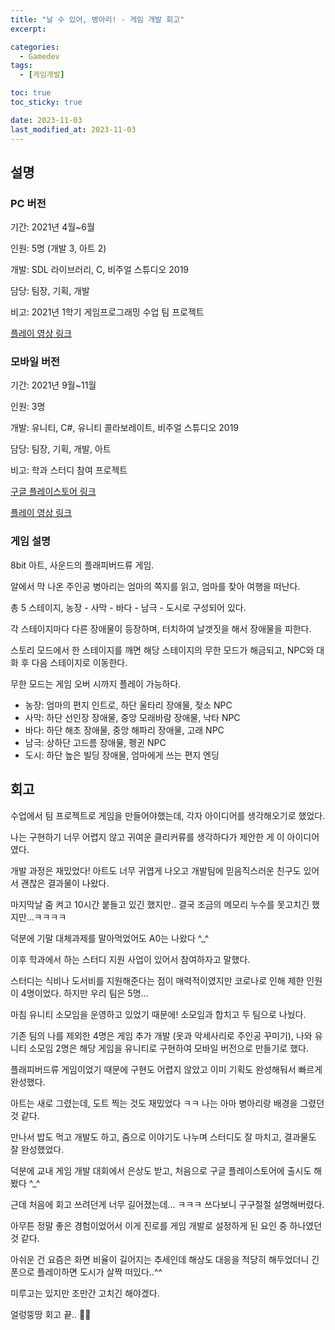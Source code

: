 ```yaml
---
title: "날 수 있어, 병아리! - 게임 개발 회고"
excerpt: 

categories:
  - Gamedev
tags:
  - [게임개발]

toc: true
toc_sticky: true

date: 2023-11-03
last_modified_at: 2023-11-03
---
```


## 설명

### PC 버전

기간: 2021년 4월~6월

인원: 5명 (개발 3, 아트 2)

개발: SDL 라이브러리, C, 비주얼 스튜디오 2019

담당: 팀장, 기획, 개발

비고: 2021년 1학기 게임프로그래밍 수업 팀 프로젝트

[플레이 영상 링크](https://www.youtube.com/watch?v=1CRf11Q9t8w)

### 모바일 버전

기간: 2021년 9월~11월

인원: 3명

개발: 유니티, C#, 유니티 콜라보레이트, 비주얼 스튜디오 2019

담당: 팀장, 기획, 개발, 아트

비고: 학과 스터디 참여 프로젝트

[구글 플레이스토어 링크](https://play.google.com/store/apps/details?id=com.TeamFlitch.FlyChick2&hl=ko-KR)

[플레이 영상 링크](https://www.youtube.com/watch?v=esF4bz5cO7M)

### 게임 설명

8bit 아트, 사운드의 플래피버드류 게임.

알에서 막 나온 주인공 병아리는 엄마의 쪽지를 읽고, 엄마를 찾아 여행을 떠난다.

총 5 스테이지, 농장 - 사막 - 바다 - 남극 - 도시로 구성되어 있다.

각 스테이지마다 다른 장애물이 등장하며, 터치하여 날갯짓을 해서 장애물을 피한다.

스토리 모드에서 한 스테이지를 깨면 해당 스테이지의 무한 모드가 해금되고, NPC와 대화 후 다음 스테이지로 이동한다.

무한 모드는 게임 오버 시까지 플레이 가능하다.

- 농장: 엄마의 편지 인트로, 하단 울타리 장애물, 젖소 NPC
- 사막: 하단 선인장 장애물, 중앙 모래바람 장애물, 낙타 NPC
- 바다: 하단 해초 장애물, 중앙 해파리 장애물, 고래 NPC
- 남극: 상하단 고드름 장애물, 펭귄 NPC
- 도시: 하단 높은 빌딩 장애물, 엄마에게 쓰는 편지 엔딩

## 회고

수업에서 팀 프로젝트로 게임을 만들어야했는데, 각자 아이디어를 생각해오기로 했었다.

나는 구현하기 너무 어렵지 않고 귀여운 클리커류를 생각하다가 제안한 게 이 아이디어였다.

개발 과정은 재밌었다! 아트도 너무 귀엽게 나오고 개발팀에 믿음직스러운 친구도 있어서 괜찮은 결과물이 나왔다.

마지막날 줌 켜고 10시간 붙들고 있긴 했지만.. 결국 조금의 메모리 누수를 못고치긴 했지만...ㅋㅋㅋㅋ

덕분에 기말 대체과제를 말아먹었어도 A0는 나왔다 ^_^

이후 학과에서 하는 스터디 지원 사업이 있어서 참여하자고 말했다.

스터디는 식비나 도서비를 지원해준다는 점이 매력적이였지만 코로나로 인해 제한 인원이 4명이었다. 하지만 우리 팀은 5명...

마침 유니티 소모임을 운영하고 있었기 때문에! 소모임과 합치고 두 팀으로 나눴다.

기존 팀의 나를 제외한 4명은 게임 추가 개발 (옷과 악세사리로 주인공 꾸미기), 나와 유니티 소모임 2명은 해당 게임을 유니티로 구현하여 모바일 버전으로 만들기로 했다.

플래피버드류 게임이었기 때문에 구현도 어렵지 않았고 이미 기획도 완성해둬서 빠르게 완성했다.

아트는 새로 그렸는데, 도트 찍는 것도 재밌었다 ㅋㅋ 나는 아마 병아리랑 배경을 그렸던 것 같다.

만나서 밥도 먹고 개발도 하고, 줌으로 이야기도 나누며 스터디도 잘 마치고, 결과물도 잘 완성했었다.

덕분에 교내 게임 개발 대회에서 은상도 받고, 처음으로 구글 플레이스토어에 출시도 해봤다 ^_^

근데 처음에 회고 쓰려던게 너무 길어졌는데... ㅋㅋㅋ 쓰다보니 구구절절 설명해버렸다.

아무튼 정말 좋은 경험이었어서 이게 진로를 게임 개발로 설정하게 된 요인 중 하나였던 것 같다.

아쉬운 건 요즘은 화면 비율이 길어지는 추세인데 해상도 대응을 적당히 해두었더니 긴 폰으로 플레이하면 도시가 살짝 떠있다..^^

미루고는 있지만 조만간 고치긴 해야겠다.

얼렁뚱땅 회고 끝.. 🐣🤟